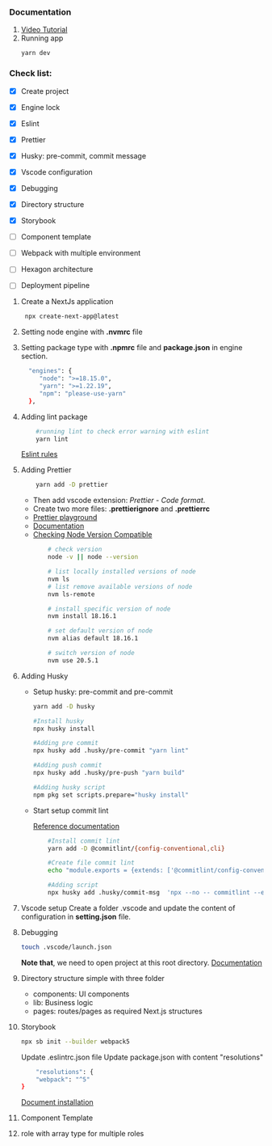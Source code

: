 ### Documentation
1. [Video Tutorial](https://www.youtube.com/watch?v=Iu5aZDqZt8E)
2. Running app
   ```
   yarn dev
   ```
### Check list:
- [x] Create project
- [x] Engine lock
- [x] Eslint
- [x] Prettier
- [x] Husky: pre-commit, commit message
- [x] Vscode configuration
- [x] Debugging
- [x] Directory structure
- [x] Storybook
- [ ] Component template
- [ ] Webpack with multiple environment
- [ ] Hexagon architecture
- [ ] Deployment pipeline


1. Create a NextJs application
   ```bash
    npx create-next-app@latest
   ```
2. Setting node engine with **.nvmrc** file
3. Setting package type with **.npmrc** file and **package.json** in engine section.
   ```bash
     "engines": {
        "node": ">=18.15.0",
        "yarn": ">=1.22.19",
        "npm": "please-use-yarn"
     },
   ```
4. Adding lint package
    ```bash 
        #running lint to check error warning with eslint
        yarn lint
    ```
    [Eslint rules](https://eslint.org/docs/latest/rules/)
5. Adding Prettier
    ```bash 
        yarn add -D prettier
    ```
    - Then add vscode extension: <i>Prettier - Code format</i>.
    - Create two more files: **.prettierignore** and **.prettierrc**
    - [Prettier playground](https://prettier.io/playground/)
    - [Documentation](https://prettier.io/docs/en/install.html)
    - [Checking Node Version Compatible](https://gist.github.com/chranderson/b0a02781c232f170db634b40c97ff455)
        ```bash 
            # check version
            node -v || node --version

            # list locally installed versions of node
            nvm ls
            # list remove available versions of node
            nvm ls-remote

            # install specific version of node
            nvm install 18.16.1

            # set default version of node
            nvm alias default 18.16.1

            # switch version of node
            nvm use 20.5.1
        ```
6. Adding Husky
   - Setup husky: pre-commit and pre-commit 
        ```bash
        yarn add -D husky

        #Install husky 
        npx husky install 

        #Adding pre commit 
        npx husky add .husky/pre-commit "yarn lint"

        #Adding push commit
        npx husky add .husky/pre-push "yarn build"

        #Adding husky script
        npm pkg set scripts.prepare="husky install"
        ```

    - Start setup commit lint
  
        [Reference documentation](https://github.com/conventional-changelog/commitlint)

        ```bash 
            #Install commit lint
            yarn add -D @commitlint/{config-conventional,cli}

            #Create file commit lint
            echo "module.exports = {extends: ['@commitlint/config-conventional']}" > commitlint.config.js

            #Adding script
            npx husky add .husky/commit-msg  'npx --no -- commitlint --edit ${1}'
        ```
7. Vscode setup
   Create a folder .vscode and update the content of configuration in **setting.json** file.
8. Debugging

    ```bash 
    touch .vscode/launch.json
    ```
    <b>Note that</b>, we need to open project at this root directory.
    [Documentation](https://nextjs.org/docs/pages/building-your-application/configuring/debugging)

9. Directory structure simple with three folder 
    - components: UI components
    - lib: Business logic 
    - pages: routes/pages as required Next.js structures

10. Storybook
    ```bash 
    npx sb init --builder webpack5
    ```
    Update .eslintrc.json file 
    Update package.json with content "resolutions"
    ```bash
        "resolutions": {
        "webpack": "^5"
    }
    ```
    [Document installation](https://storybook.js.org/blog/get-started-with-storybook-and-next-js/)
11. Component Template
12. role with array type for multiple roles 